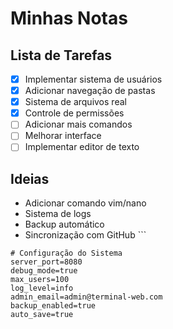 # Minhas Notas

## Lista de Tarefas
- [x] Implementar sistema de usuários
- [x] Adicionar navegação de pastas
- [x] Sistema de arquivos real
- [x] Controle de permissões
- [ ] Adicionar mais comandos
- [ ] Melhorar interface
- [ ] Implementar editor de texto

## Ideias
- Adicionar comando vim/nano
- Sistema de logs
- Backup automático
- Sincronização com GitHub
\`\`\`

```plaintext file="system/home/admin/config.conf"
# Configuração do Sistema
server_port=8080
debug_mode=true
max_users=100
log_level=info
admin_email=admin@terminal-web.com
backup_enabled=true
auto_save=true
